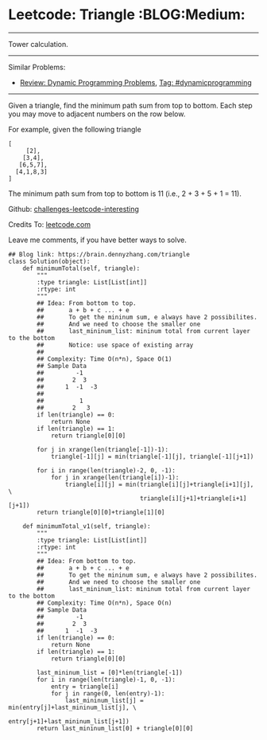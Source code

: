 # Leetcode: Triangle     :BLOG:Medium:


---

Tower calculation.  

---

Similar Problems:  
-   [Review: Dynamic Programming Problems](https://brain.dennyzhang.com/review-dynamicprogramming), [Tag: #dynamicprogramming](https://brain.dennyzhang.com/tag/dynamicprogramming)

---

Given a triangle, find the minimum path sum from top to bottom. Each step you may move to adjacent numbers on the row below.  

For example, given the following triangle  

    [
         [2],
        [3,4],
       [6,5,7],
      [4,1,8,3]
    ]

The minimum path sum from top to bottom is 11 (i.e., 2 + 3 + 5 + 1 = 11).  

Github: [challenges-leetcode-interesting](https://github.com/DennyZhang/challenges-leetcode-interesting/tree/master/triangle)  

Credits To: [leetcode.com](https://leetcode.com/problems/triangle/description/)  

Leave me comments, if you have better ways to solve.  

    ## Blog link: https://brain.dennyzhang.com/triangle
    class Solution(object):
        def minimumTotal(self, triangle):
            """
            :type triangle: List[List[int]]
            :rtype: int
            """
            ## Idea: From bottom to top.
            ##       a + b + c ... + e
            ##       To get the mininum sum, e always have 2 possibilites.
            ##       And we need to choose the smaller one
            ##       last_mininum_list: mininum total from current layer to the bottom
            ##       Notice: use space of existing array
            ##
            ## Complexity: Time O(n*n), Space O(1)
            ## Sample Data
            ##         -1
            ##        2  3
            ##      1  -1  -3
            ##
            ##          1
            ##        2   3
            if len(triangle) == 0:
                return None
            if len(triangle) == 1:
                return triangle[0][0]
    
            for j in xrange(len(triangle[-1])-1):
                triangle[-1][j] = min(triangle[-1][j], triangle[-1][j+1])
    
            for i in range(len(triangle)-2, 0, -1):
                for j in xrange(len(triangle[i])-1):
                    triangle[i][j] = min(triangle[i][j]+triangle[i+1][j], \
                                         triangle[i][j+1]+triangle[i+1][j+1])
            return triangle[0][0]+triangle[1][0]
    
        def minimumTotal_v1(self, triangle):
            """
            :type triangle: List[List[int]]
            :rtype: int
            """
            ## Idea: From bottom to top.
            ##       a + b + c ... + e
            ##       To get the mininum sum, e always have 2 possibilites.
            ##       And we need to choose the smaller one
            ##       last_mininum_list: mininum total from current layer to the bottom
            ## Complexity: Time O(n*n), Space O(n)
            ## Sample Data
            ##         -1
            ##        2  3
            ##      1  -1  -3
            if len(triangle) == 0:
                return None
            if len(triangle) == 1:
                return triangle[0][0]
    
            last_mininum_list = [0]*len(triangle[-1])
            for i in range(len(triangle)-1, 0, -1):
                entry = triangle[i]
                for j in range(0, len(entry)-1):
                    last_mininum_list[j] = min(entry[j]+last_mininum_list[j], \
                                                entry[j+1]+last_mininum_list[j+1])
            return last_mininum_list[0] + triangle[0][0]